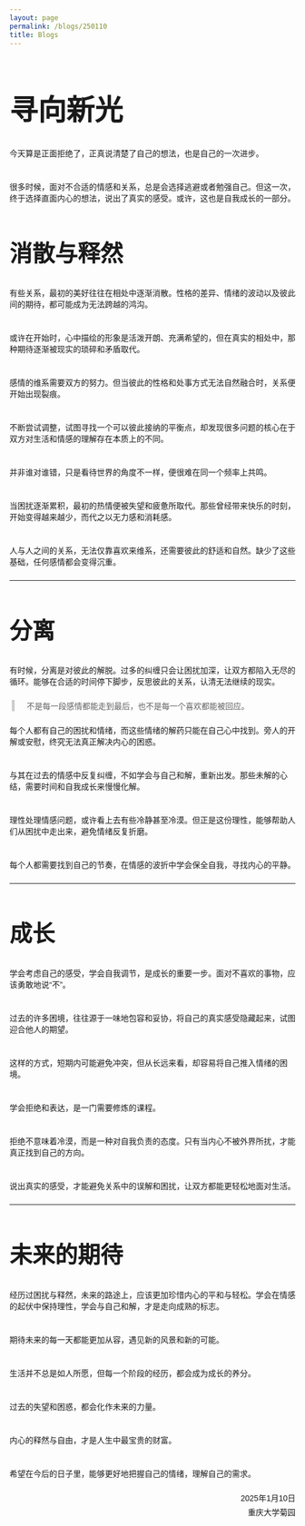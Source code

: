 ```yaml
---
layout: page
permalink: /blogs/250110
title: Blogs
---
```


<style>
  /* 定义两种字体 */
  @font-face {
    font-family: 'TitleFont';  /* 标题字体 */
    src: url('/assets/fonts/SMILEYSANS.TTF') format('truetype');
  }

  @font-face {
    font-family: 'BodyFont';  /* 正文字体 */
    src: url('/assets/fonts/DENG.TTF') format('truetype');
  }

  

  /* 正文字体设置 */
  body {
    font-family: 'BodyFont', sans-serif;  /* 正文使用BodyFont */
  }
  p {
    font-family: 'BodyFont', sans-serif;  /* 正文使用BodyFont */
    margin-top: 15px;  /* 设置段落顶部间距，例如15px */
    margin-bottom: 23px;  /* 设置段落底部间距，例如15px */
    }
  h1 {
    font-size:50px;
  }
  h2 {
    font-size:40px;
  }
    
/* 设置 blockquote 和 q 的字体 */
  blockquote {font-weight: normal;
    font-family: 'TitleFont', sans-serif;  /* 引用使用BodyFont */
    /* font-style: italic;  设置引用的字体样式为斜体 */
    border-left: 5px solid #ccc;  /* 添加左边框以突出显示引用 */
    margin: 0em 0.3em;  /* 设置引用的上下外边距 */
    padding: 0.01px 1.5em;  /* 设置引用的内边距 */
  }

  q {
    font-family: 'TitleFont', sans-serif;  /* 短引用使用BodyFont */
    quotes: "“" "”" "‘" "’";  /* 设置引号样式 */
  }
</style>

# 寻向新光

今天算是正面拒绝了，正真说清楚了自己的想法，也是自己的一次进步。

<br>很多时候，面对不合适的情感和关系，总是会选择逃避或者勉强自己。但这一次，终于选择直面内心的想法，说出了真实的感受。或许，这也是自我成长的一部分。

## 消散与释然

有些关系，最初的美好往往在相处中逐渐消散。性格的差异、情绪的波动以及彼此间的期待，都可能成为无法跨越的鸿沟。

<br>或许在开始时，心中描绘的形象是活泼开朗、充满希望的，但在真实的相处中，那种期待逐渐被现实的琐碎和矛盾取代。

<br>感情的维系需要双方的努力。但当彼此的性格和处事方式无法自然融合时，关系便开始出现裂痕。

<br>不断尝试调整，试图寻找一个可以彼此接纳的平衡点，却发现很多问题的核心在于双方对生活和情感的理解存在本质上的不同。

<br>并非谁对谁错，只是看待世界的角度不一样，便很难在同一个频率上共鸣。

<br>当困扰逐渐累积，最初的热情便被失望和疲惫所取代。那些曾经带来快乐的时刻，开始变得越来越少，而代之以无力感和消耗感。

<br>人与人之间的关系，无法仅靠喜欢来维系，还需要彼此的舒适和自然。缺少了这些基础，任何感情都会变得沉重。

---

## 分离

有时候，分离是对彼此的解脱。过多的纠缠只会让困扰加深，让双方都陷入无尽的循环。能够在合适的时间停下脚步，反思彼此的关系，认清无法继续的现实。

> 不是每一段感情都能走到最后，也不是每一个喜欢都能被回应。

每个人都有自己的困扰和情绪，而这些情绪的解药只能在自己心中找到。旁人的开解或安慰，终究无法真正解决内心的困惑。

<br>与其在过去的情感中反复纠缠，不如学会与自己和解，重新出发。那些未解的心结，需要时间和自我成长来慢慢化解。

<br>理性处理情感问题，或许看上去有些冷静甚至冷漠。但正是这份理性，能够帮助人们从困扰中走出来，避免情绪反复折磨。

<br>每个人都需要找到自己的节奏，在情感的波折中学会保全自我，寻找内心的平静。

---

## 成长

学会考虑自己的感受，学会自我调节，是成长的重要一步。面对不喜欢的事物，应该勇敢地说“不”。

<br>过去的许多困境，往往源于一味地包容和妥协，将自己的真实感受隐藏起来，试图迎合他人的期望。

<br>这样的方式，短期内可能避免冲突，但从长远来看，却容易将自己推入情绪的困境。

<br>学会拒绝和表达，是一门需要修炼的课程。

<br>拒绝不意味着冷漠，而是一种对自我负责的态度。只有当内心不被外界所扰，才能真正找到自己的方向。

<br>说出真实的感受，才能避免关系中的误解和困扰，让双方都能更轻松地面对生活。

---

## 未来的期待

经历过困扰与释然，未来的路途上，应该更加珍惜内心的平和与轻松。学会在情感的起伏中保持理性，学会与自己和解，才是走向成熟的标志。

<br>期待未来的每一天都能更加从容，遇见新的风景和新的可能。

<br>生活并不总是如人所愿，但每一个阶段的经历，都会成为成长的养分。

<br>过去的失望和困惑，都会化作未来的力量。

<br>内心的释然与自由，才是人生中最宝贵的财富。

<br>希望在今后的日子里，能够更好地把握自己的情绪，理解自己的需求。

<div style="text-align: right;">
  <!-- 插入名字图片 -->
  <!-- <img src="https://wujie3375.github.io\blogs\images\sign.png" alt="名字" style="width: 75px; vertical-align: middle;"> -->
  
  <!-- 日期和地点 -->
  <p style="margin: 5px 0;">2025年1月10日</p>
  <p style="margin: 5px 0;">重庆大学菊园</p>
</div>